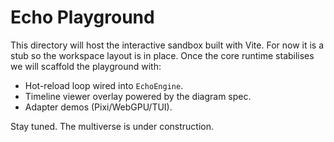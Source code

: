 # Echo Playground

This directory will host the interactive sandbox built with Vite. For now it is a stub so
the workspace layout is in place. Once the core runtime stabilises we will scaffold the
playground with:

- Hot-reload loop wired into `EchoEngine`.
- Timeline viewer overlay powered by the diagram spec.
- Adapter demos (Pixi/WebGPU/TUI).

Stay tuned. The multiverse is under construction.
